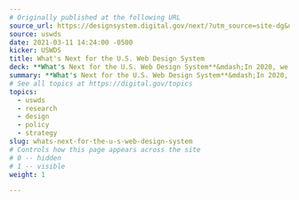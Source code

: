 ```yaml
---
# Originally published at the following URL
source_url: https://designsystem.digital.gov/next/?utm_source=site-dg&utm_medium=referral&utm_campaign=whats-next-uswds
source: uswds
date: 2021-03-11 14:24:00 -0500
kicker: USWDS
title: What's Next for the U.S. Web Design System
deck: **What's Next for the U.S. Web Design System**&mdash;In 2020, we brought together researchers, designers, engineers, and policymakers to conduct research across dozens of federal agencies to help support emergency response efforts related to the COVID-19 pandemic. Today we released a new and exciting report and strategy that outlines what’s next for the design system and our community.
summary: **What's Next for the U.S. Web Design System**&mdash;In 2020, we brought together researchers, designers, engineers, and policymakers to conduct research across dozens of federal agencies to help support emergency response efforts related to the COVID-19 pandemic. Today we released a new and exciting report and strategy that outlines what’s next for the design system and our community.
# See all topics at https://digital.gov/topics
topics:
  - uswds
  - research
  - design
  - policy
  - strategy
slug: whats-next-for-the-u-s-web-design-system
# Controls how this page appears across the site
# 0 -- hidden
# 1 -- visible
weight: 1

---
```

